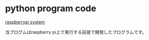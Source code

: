 # python program code

[raspberrypi system](https://github.com/kazu71/python/tree/main/raspberrypi)

当プログムはraspberry pi上で実行する前提で開発したプログラムです。
